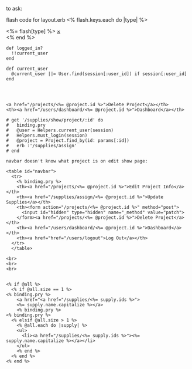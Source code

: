 to ask:


flash code for layout.erb
<% flash.keys.each do |type| %>
<div data-alert class="flash <%= type %> alert-box radius">
  <%= flash[type] %>
  <a href="#" class="close">&times;</a>
</div>
<% end %>


    def logged_in?
      !!current_user
    end

    def current_user
      @current_user ||= User.find(session[:user_id]) if session[:user_id]
    end




    <a href="/projects/<%= @project.id %>">Delete Project</a></th>
    <th><a href="/users/dashboard/<%= @project.id %>">Dashboard</a></th>

    # get '/supplies/show/project/:id' do
    #   binding.pry
    #   @user = Helpers.current_user(session)
    #   Helpers.must_login(session)
    #   @project = Project.find_by(id: params[:id])
    #   erb :'/supplies/assign'
    # end

    navbar doesn't know what project is on edit show page:

    <table id="navbar">
      <tr>
        <% binding.pry %>
        <th><a href="/projects/<%= @project.id %>">Edit Project Info</a></th>
        <th><a href="/supplies/assign/<%= @project.id %>">Update Supplies</a></th>
        <th><form action="/projects/<%= @project.id %>" method="post">
          <input id="hidden" type="hidden" name="_method" value="patch">
        </form><a href="/projects/<%= @project.id %>">Delete Project</a></th>
        <th><a href="/users/dashboard/<%= @project.id %>">Dashboard</a></th>
        <th><a href="href="/users/logout">Log Out</a></th>
      </tr>
      </table>

    <br>
    <br>
    <br>


    <% if @all %>
      <% if @all.size == 1 %>
    <% binding.pry %>
        <a href="<a href="/supplies/<%= supply.ids %>">
        <%= supply.name.capitalize %></a>
        <% binding.pry %>
    <% binding.pry %>
      <% elsif @all.size > 1 %>
        <% @all.each do |supply| %>
        <ul>
          <li><a href="/supplies/<%= supply.ids %>"><%= supply.name.capitalize %></a></li>
        </ul>
        <% end %>
      <% end %>
    <% end %>
